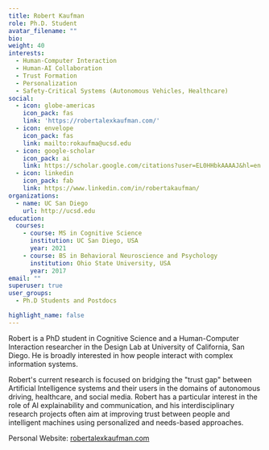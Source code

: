 ```yaml
---
title: Robert Kaufman
role: Ph.D. Student
avatar_filename: ""
bio: 
weight: 40
interests:
  - Human-Computer Interaction
  - Human-AI Collaboration
  - Trust Formation
  - Personalization
  - Safety-Critical Systems (Autonomous Vehicles, Healthcare)
social:
  - icon: globe-americas
    icon_pack: fas
    link: 'https://robertalexkaufman.com/'
  - icon: envelope
    icon_pack: fas
    link: mailto:rokaufma@ucsd.edu
  - icon: google-scholar
    icon_pack: ai
    link: https://scholar.google.com/citations?user=EL0HHbkAAAAJ&hl=en
  - icon: linkedin
    icon_pack: fab
    link: https://www.linkedin.com/in/robertakaufman/
organizations:
  - name: UC San Diego
    url: http://ucsd.edu
education:
  courses:
    - course: MS in Cognitive Science
      institution: UC San Diego, USA
      year: 2021
    - course: BS in Behavioral Neuroscience and Psychology
      institution: Ohio State University, USA
      year: 2017
email: ""
superuser: true
user_groups: 
  - Ph.D Students and Postdocs

highlight_name: false
---
```

Robert is a PhD student in Cognitive Science and a Human-Computer Interaction researcher in the Design Lab at University of California, San Diego. He is broadly interested in how people interact with complex information systems.

Robert's current research is focused on bridging the "trust gap" between Artificial Intelligence systems and their users in the domains of autonomous driving, healthcare, and social media. Robert has a particular interest in the role of AI explainability and communication, and his interdisciplinary research projects often aim at improving trust between people and intelligent machines using personalized and needs-based approaches.

Personal Website: <a href="https://robertalexkaufman.com/">robertalexkaufman.com</a>